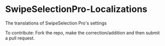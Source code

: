 # SwipeSelectionPro-Localizations
The translations of SwipeSelection Pro's settings

To contribute: Fork the repo, make the correction/addition and then submit a pull request.
